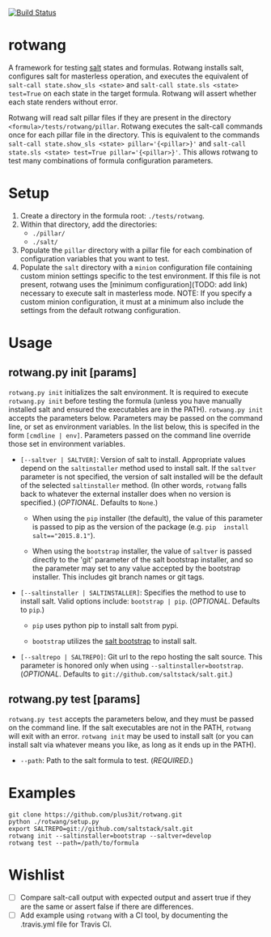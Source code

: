 [![Build Status](https://travis-ci.org/plus3it/rotwang.svg)](https://travis-ci.org/plus3it/rotwang)

# rotwang
A framework for testing [salt](http://saltstack.com/) states and formulas.
Rotwang installs salt, configures salt for masterless operation, and executes
the equivalent of `salt-call state.show_sls <state>` and `salt-call state.sls
<state> test=True` on each state in the target formula. Rotwang will assert
whether each state renders without error.

Rotwang will read salt pillar files if they are present in the directory
`<formula>/tests/rotwang/pillar`. Rotwang executes the salt-call commands once
for each pillar file in the directory. This is equivalent to the commands
`salt-call state.show_sls <state> pillar='{<pillar>}'` and `salt-call
state.sls <state> test=True pillar='{<pillar>}'`. This allows rotwang to test
many combinations of formula configuration parameters.

# Setup

1. Create a directory in the formula root: `./tests/rotwang`.
2. Within that directory, add the directories:
    - `./pillar/`
    - `./salt/`
3. Populate the `pillar` directory with a pillar file for each combination of
configuration variables that you want to test.
4. Populate the `salt` directory with a `minion` configuration file containing
custom minion settings specific to the test environment. If this file is not
present, rotwang uses the [minimum configuration](TODO: add link) necessary
to execute salt in masterless mode. NOTE: If you specify a custom minion
configuration, it must at a minimum also include the settings from the default
rotwang configuration.

# Usage

## rotwang.py init [params]

`rotwang.py init` initializes the salt environment. It is required to execute
`rotwang.py init` before testing the formula (unless you have manually
installed salt and ensured the executables are in the PATH). `rotwang.py init`
accepts the parameters below. Parameters may be passed on the command line, or
set as environment variables. In the list below, this is specifed in the form
`[cmdline | env]`. Parameters passed on the command line override those set in
environment variables.

- `[--saltver | SALTVER]`: Version of salt to install. Appropriate values
depend on the `saltinstaller` method used to install salt. If the `saltver`
parameter is not specified, the version of salt installed will be the default
of the selected `saltinstaller` method. (In other words, `rotwang` falls back
to whatever the external installer does when no version is specified.)
(*OPTIONAL*. Defaults to `None`.)

    - When using the `pip` installer (the default), the value of this
    parameter is passed to pip as the version of the package (e.g. `pip 
    install salt=="2015.8.1"`).

    - When using the `bootstrap` installer, the value of `saltver` is passed
    directly to the 'git' parameter of the salt bootstrap installer, and so
    the parameter may set to any value accepted by the bootstrap installer.
    This includes git branch names or git tags.

- `[--saltinstaller | SALTINSTALLER]`: Specifies the method to use to install
salt. Valid options include: `bootstrap | pip`. (*OPTIONAL*. Defaults to
`pip`.)

    - `pip` uses python pip to install salt from pypi.

    - `bootstrap` utilizes the [salt bootstrap](
    https://github.com/saltstack/salt-bootstrap) to install salt.

- `[--saltrepo | SALTREPO]`: Git url to the repo hosting the salt source. This
parameter is honored only when using `--saltinstaller=bootstrap`. (*OPTIONAL*.
Defaults to `git://github.com/saltstack/salt.git`.)

## rotwang.py test [params]

`rotwang.py test` accepts the parameters below, and they must be passed on the
command line. If the salt executables are not in the PATH, `rotwang` will exit
with an error. `rotwang init` may be used to install salt (or you can install
salt via whatever means you like, as long as it ends up in the PATH).

- `--path`: Path to the salt formula to test. (*REQUIRED*.)

# Examples

```
git clone https://github.com/plus3it/rotwang.git
python ./rotwang/setup.py
export SALTREPO=git://github.com/saltstack/salt.git
rotwang init --saltinstaller=bootstrap --saltver=develop
rotwang test --path=/path/to/formula
```

# Wishlist

- [ ] Compare salt-call output with expected output and assert true if they
are the same or assert false if there are differences.
- [ ] Add example using `rotwang` with a CI tool, by documenting the
.travis.yml file for Travis CI.
